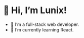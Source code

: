# 👋 Hi, I’m Lunix!
- 👀 I’m a full-stack web developer.
- 🌱 I’m currently learning React.

<!---
daddylunix/daddylunix is a ✨ special ✨ repository because its `README.md` (this file) appears on your GitHub profile.
You can click the Preview link to take a look at your changes.
--->
